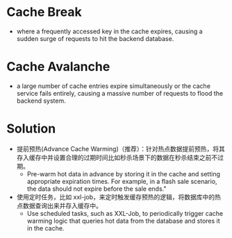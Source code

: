 # Cache Break
* where a frequently accessed key in the cache expires, causing a sudden surge of requests to hit the backend database.

# Cache Avalanche
*  a large number of cache entries expire simultaneously or the cache service fails entirely, causing a massive number of requests to flood the backend system.

# Solution
* 提前预热(Advance Cache Warming)（推荐）：针对热点数据提前预热，将其存入缓存中并设置合理的过期时间比如秒杀场景下的数据在秒杀结束之前不过期。
    * Pre-warm hot data in advance by storing it in the cache and setting appropriate expiration times. For example, in a flash sale scenario, the data should not expire before the sale ends."
* 使用定时任务，比如 xxl-job，来定时触发缓存预热的逻辑，将数据库中的热点数据查询出来并存入缓存中。
    * Use scheduled tasks, such as XXL-Job, to periodically trigger cache warming logic that queries hot data from the database and stores it in the cache.

